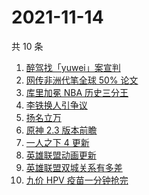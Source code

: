 # 2021-11-14

共 10 条

<!-- BEGIN ZHIHUSEARCH -->
<!-- 最后更新时间 Sun Nov 14 2021 00:11:57 GMT+0800 (China Standard Time) -->
1. [醉驾找「yuwei」案宣判](https://www.zhihu.com/search?q=yuwei)
1. [网传非洲代笔全球 50% 论文](https://www.zhihu.com/search?q=非洲代笔)
1. [库里加冕 NBA 历史三分王](https://www.zhihu.com/search?q=库里)
1. [李铁换人引争议](https://www.zhihu.com/search?q=李铁)
1. [扬名立万](https://www.zhihu.com/search?q=扬名立万)
1. [原神 2.3 版本前瞻](https://www.zhihu.com/search?q=原神)
1. [一人之下 4 更新](https://www.zhihu.com/search?q=一人之下4)
1. [英雄联盟动画更新](https://www.zhihu.com/search?q=英雄联盟双城之战)
1. [英雄联盟双城关系有多差](https://www.zhihu.com/search?q=英雄联盟双城之战)
1. [九价 HPV 疫苗一分钟抢完](https://www.zhihu.com/search?q=九价)
<!-- END ZHIHUSEARCH -->

